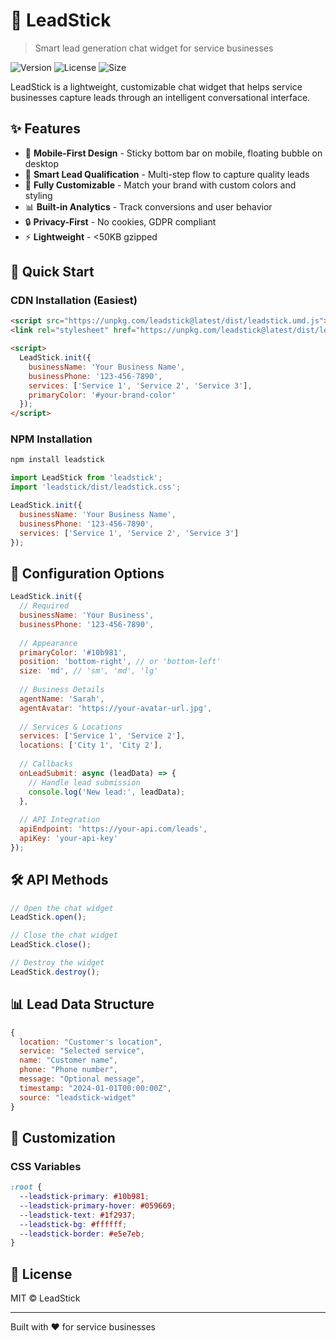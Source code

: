 # 🎯 LeadStick

> Smart lead generation chat widget for service businesses

![Version](https://img.shields.io/npm/v/leadstick)
![License](https://img.shields.io/npm/l/leadstick)
![Size](https://img.shields.io/bundlephobia/minzip/leadstick)

LeadStick is a lightweight, customizable chat widget that helps service businesses capture leads through an intelligent conversational interface.

## ✨ Features

- 📱 **Mobile-First Design** - Sticky bottom bar on mobile, floating bubble on desktop
- 🎯 **Smart Lead Qualification** - Multi-step flow to capture quality leads
- 🎨 **Fully Customizable** - Match your brand with custom colors and styling
- 📊 **Built-in Analytics** - Track conversions and user behavior
- 🔒 **Privacy-First** - No cookies, GDPR compliant
- ⚡ **Lightweight** - <50KB gzipped

## 🚀 Quick Start

### CDN Installation (Easiest)

```html
<script src="https://unpkg.com/leadstick@latest/dist/leadstick.umd.js"></script>
<link rel="stylesheet" href="https://unpkg.com/leadstick@latest/dist/leadstick.css">

<script>
  LeadStick.init({
    businessName: 'Your Business Name',
    businessPhone: '123-456-7890',
    services: ['Service 1', 'Service 2', 'Service 3'],
    primaryColor: '#your-brand-color'
  });
</script>
```

### NPM Installation

```bash
npm install leadstick
```

```javascript
import LeadStick from 'leadstick';
import 'leadstick/dist/leadstick.css';

LeadStick.init({
  businessName: 'Your Business Name',
  businessPhone: '123-456-7890',
  services: ['Service 1', 'Service 2', 'Service 3']
});
```

## 📖 Configuration Options

```javascript
LeadStick.init({
  // Required
  businessName: 'Your Business',
  businessPhone: '123-456-7890',
  
  // Appearance
  primaryColor: '#10b981',
  position: 'bottom-right', // or 'bottom-left'
  size: 'md', // 'sm', 'md', 'lg'
  
  // Business Details
  agentName: 'Sarah',
  agentAvatar: 'https://your-avatar-url.jpg',
  
  // Services & Locations
  services: ['Service 1', 'Service 2'],
  locations: ['City 1', 'City 2'],
  
  // Callbacks
  onLeadSubmit: async (leadData) => {
    // Handle lead submission
    console.log('New lead:', leadData);
  },
  
  // API Integration
  apiEndpoint: 'https://your-api.com/leads',
  apiKey: 'your-api-key'
});
```

## 🛠️ API Methods

```javascript
// Open the chat widget
LeadStick.open();

// Close the chat widget
LeadStick.close();

// Destroy the widget
LeadStick.destroy();
```

## 📊 Lead Data Structure

```javascript
{
  location: "Customer's location",
  service: "Selected service",
  name: "Customer name",
  phone: "Phone number",
  message: "Optional message",
  timestamp: "2024-01-01T00:00:00Z",
  source: "leadstick-widget"
}
```

## 🎨 Customization

### CSS Variables

```css
:root {
  --leadstick-primary: #10b981;
  --leadstick-primary-hover: #059669;
  --leadstick-text: #1f2937;
  --leadstick-bg: #ffffff;
  --leadstick-border: #e5e7eb;
}
```

## 📄 License

MIT © LeadStick

---

Built with ❤️ for service businesses
